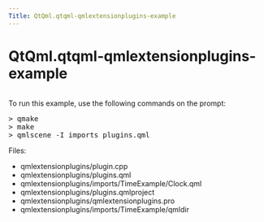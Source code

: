 ```yaml
---
Title: QtQml.qtqml-qmlextensionplugins-example
---
```


# QtQml.qtqml-qmlextensionplugins-example

<span class="subtitle"></span>
<!-- $$$qmlextensionplugins-description -->
<p class="centerAlign"><img src="../../../../media/qml-plugins-example.png" alt="" /></p><p>To run this example, use the following commands on the prompt:</p>
<pre class="cpp"><span class="operator">&gt;</span> qmake
<span class="operator">&gt;</span> make
<span class="operator">&gt;</span> qmlscene <span class="operator">-</span>I imports plugins<span class="operator">.</span>qml</pre>
<p>Files:</p>
<ul>
<li>qmlextensionplugins/plugin.cpp</li>
<li>qmlextensionplugins/plugins.qml</li>
<li>qmlextensionplugins/imports/TimeExample/Clock.qml</li>
<li>qmlextensionplugins/plugins.qmlproject</li>
<li>qmlextensionplugins/qmlextensionplugins.pro</li>
<li>qmlextensionplugins/imports/TimeExample/qmldir</li>
</ul>
<!-- @@@qmlextensionplugins -->

